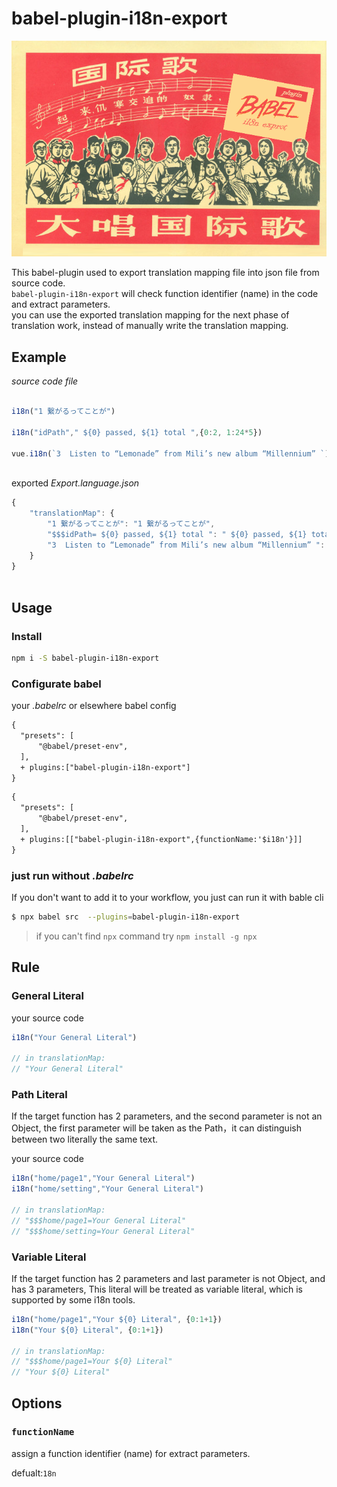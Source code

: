 # babel-plugin-i18n-export
<p align="center"> <img src="https://github.com/nullice/babel-plugin-i18n-export/raw/master/logo.png"> </p>

This babel-plugin used to export translation mapping file into json file from source code.  
`babel-plugin-i18n-export` will check  function identifier (name) in the code and extract parameters.  
you can use the exported translation mapping for the next phase of translation work, instead of manually write the translation mapping.


## Example
 

*source code file*
```js 

i18n("1 繋がるってことが")

i18n("idPath"," ${0} passed, ${1} total ",{0:2, 1:24*5})

vue.i18n(`3  Listen to “Lemonade” from Mili’s new album “Millennium” `)
 
```

exported *Export.language.json*

```js 
{
    "translationMap": {
        "1 繋がるってことが": "1 繋がるってことが",
        "$$$idPath= ${0} passed, ${1} total ": " ${0} passed, ${1} total ",
        "3  Listen to “Lemonade” from Mili’s new album “Millennium” ": "3  Listen to “Lemonade” from Mili’s new album “Millennium” ",
    }
}
 
```

## Usage

### Install

```bash
npm i -S babel-plugin-i18n-export
```


### Configurate babel

your *.babelrc* or elsewhere babel config

```diff
{
  "presets": [
      "@babel/preset-env",
  ],
  + plugins:["babel-plugin-i18n-export"]
}
```


```diff
{
  "presets": [
      "@babel/preset-env",
  ],
  + plugins:[["babel-plugin-i18n-export",{functionName:'$i18n'}]]
}
```

### just run without *.babelrc*

If you don't want to add it to your workflow, you just can run it with bable cli

```bash
$ npx babel src  --plugins=babel-plugin-i18n-export
```

> if you can't find `npx` command try `npm install -g npx`

## Rule

### General Literal

your source code

```js
i18n("Your General Literal")

// in translationMap: 
// "Your General Literal"
```

### Path Literal
If the target function has 2 parameters, and the second parameter is not an Object, the first parameter will be taken as the Path，it can distinguish between two literally the same text.

your source code

```js
i18n("home/page1","Your General Literal")
i18n("home/setting","Your General Literal")

// in translationMap: 
// "$$$home/page1=Your General Literal"
// "$$$home/setting=Your General Literal" 
```

### Variable Literal

If the target function has 2 parameters and last parameter is not Object, and has 3 parameters, This literal will be treated as variable literal, which is supported by some i18n tools.

```js
i18n("home/page1","Your ${0} Literal", {0:1+1})
i18n("Your ${0} Literal", {0:1+1})

// in translationMap: 
// "$$$home/page1=Your ${0} Literal"
// "Your ${0} Literal"
```


## Options

### `functionName`
assign a function identifier (name) for extract parameters.

defualt:`18n`
